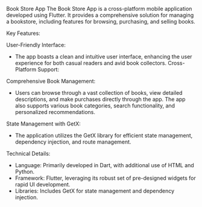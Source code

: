 Book Store App
The Book Store App is a cross-platform mobile application developed using Flutter. It provides a comprehensive solution for managing a bookstore, including features for browsing, purchasing, and selling books.

Key Features:

User-Friendly Interface:
  - The app boasts a clean and intuitive user interface, enhancing the user experience for both casual readers and avid book collectors.
Cross-Platform Support:

Comprehensive Book Management:
  - Users can browse through a vast collection of books, view detailed descriptions, and make purchases directly through the app. The app also supports various book categories, search functionality, and personalized recommendations.

State Management with GetX:
  - The application utilizes the GetX library for efficient state management, dependency injection, and route management.

Technical Details:

  - Language: Primarily developed in Dart, with additional use of HTML and Python.
  - Framework: Flutter, leveraging its robust set of pre-designed widgets for rapid UI development.
  - Libraries: Includes GetX for state management and dependency injection.
